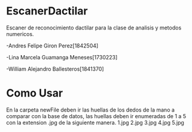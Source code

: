 # EscanerDactilar
Escaner de reconocimiento dactilar para la clase de analisis y metodos numericos.

-Andres Felipe Giron Perez[1842504]

-Lina Marcela Guamanga Meneses[1730223]

-William Alejandro Ballesteros[1841370]

# Como Usar
En la carpeta newFile deben ir las huellas de los dedos de la mano a comparar con la base de datos, 
las huellas deben ir enumeradas de 1 a 5 con la extension .jpg de la siguiente manera.
1.jpg
2.jpg
3.jpg
4.jpg
5.jpg

